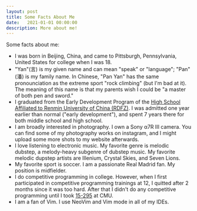 ```yaml
---
layout: post
title: Some Facts About Me
date:   2021-01-01 00:00:00
description: More about me!
---
```


Some facts about me:

- I was born in Beijing, China, and came to Pittsburgh, Pennsylvania, United States for college when I was 18.
- "Yan"(言) is my given name and can mean "speak" or "language"; "Pan"(潘) is my family name. In Chinese, "Pan Yan" has the same pronounciation as the extreme sport "rock climbing" (but I'm bad at it). The meaning of this name is that my parents wish I could be "a master of both pen and sword."
- I graduated from the Early Development Program of the [High School Affiliated to Renmin University of China (RDFZ)](https://en.wikipedia.org/wiki/High_School_Affiliated_to_Renmin_University_of_China). I was admitted one year earlier than normal ("early development"), and spent 7 years there for both middle school and high school.
- I am broadly interested in photography. I own a Sony α7R III camera. You can find some of my photography works on instagram, and I might upload some more shots to my website afterwards.
- I love listening to electronic music. My favorite genre is melodic dubstep, a melody-heavy subgenre of dubstep music. My favorite melodic dupstep artists are Illenium, Crystal Skies, and Seven Lions.
- My favorite sport is soccer. I am a passionate Real Madrid fan. My position is midfielder.
- I do competitive programming in college. However, when I first participated in competitive programming trainings at 12, I quitted after 2 months since it was too hard. After that I didn't do any competitive programming until I took [15-295](https://contest.cs.cmu.edu/295/f20/) at CMU.
- I am a fan of Vim. I use NeoVim and Vim mode in all of my IDEs.

